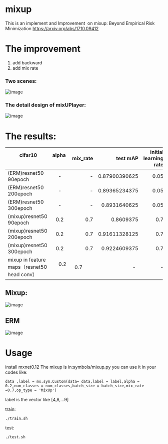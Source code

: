 # mixup

This is an implement and Improvement  on mixup: Beyond Empirical Risk Minimization https://arxiv.org/abs/1710.09412

# The improvement 

1. add backward
2. add mix rate


### Two scenes:
![image](https://github.com/unsky/mixup/blob/master/3.png)


### The detail design of mixUPlayer:

![image](https://github.com/unsky/mixup/blob/master/4.png)


# The results:


|         cifar10               | alpha         | mix_rate  | test mAP |initial learning rate|
| -------------          |:-------------:| -----:      | -----:   | -----:  |
| (ERM)resnet50 90epoch  |      -        |-            | 0.87900390625  | 0.05|
|(ERM)resnet50 200epoch  |      -        |-            | 0.89365234375 | 0.05|
|(ERM)resnet50 300epoch  |      -        |-            | 0.8931640625|0.05 |
| (mixup)resnet50 90epoch|      0.2     |0.7           |0.8609375      | 0.7|
| (mixup)resnet50 200epoch|      0.2     |0.7           |0.91611328125      | 0.7|
| (mixup)resnet50 300epoch|      0.2     |0.7          | 0.9224609375     | 0.7|
| mixup in feature maps（resnet50 head conv）|      0.2     |0.7          | -    |- |

## Mixup:
![image](https://github.com/unsky/mixup/blob/master/1.png)

## ERM
![image](https://github.com/unsky/mixup/blob/master/2.png)

# Usage
install mxnet0.12
The mixup is in:symbols/mixup.py
you can use it in your codes like:

```
data ,label = mx.sym.Custom(data= data,label = label,alpha = 0.2,num_classes = num_classes,batch_size = batch_size,mix_rate =0.7,op_type = 'MixUp')
```
label is the vector like [4,8,...9]


train:
```
./train.sh
```
test:
```
./test.sh
```

